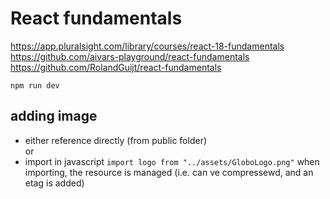 React fundamentals
==================
https://app.pluralsight.com/library/courses/react-18-fundamentals
https://github.com/aivars-playground/react-fundamentals
https://github.com/RolandGuijt/react-fundamentals

```shell
npm run dev
```

adding image
------------
* either reference directly (from public folder)  
or 
* import in javascript `import logo from "../assets/GloboLogo.png"` 
when importing, the resource is managed (i.e. can ve compressewd, and an etag is added)


